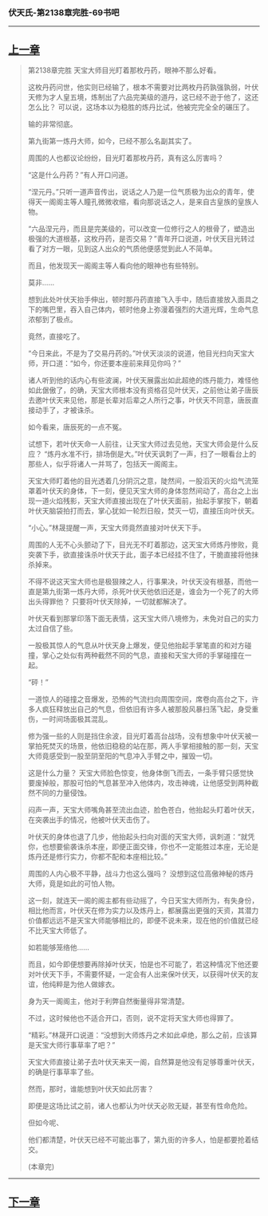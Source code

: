 ### 伏天氏-第2138章完胜-69书吧

--------
[上一章](./e299fa9d3baf594580762b0397e6732e.md)
--------


>
>
>
>第2138章完胜
>天宝大师目光盯着那枚丹药，眼神不那么好看。
>
>这枚丹药问世，他实则已经输了，根本不需要对比两枚丹药孰强孰弱，叶伏天修为才人皇五境，炼制出了六品完美级的道丹，这已经不逊于他了，这还怎么比？
>可以说，这场本以为稳胜的炼丹比试，他被完完全全的碾压了。
>
>输的非常彻底。
>
>第九街第一炼丹大师，如今，已经不那么名副其实了。
>
>周围的人也都议论纷纷，目光盯着那枚丹药，真有这么厉害吗？
>
>“这是什么丹药？”有人开口问道。
>
>“涅元丹。”只听一道声音传出，说话之人乃是一位气质极为出众的青年，使得天一阁阁主等人瞳孔微微收缩，看向那说话之人，是来自古皇族的皇族人物。
>
>“六品涅元丹，而且是完美级的，可以改变一位修行之人的根骨了，塑造出极强的大道根基，这枚丹药，是否交易？”青年开口说道，叶伏天目光转过看了对方一眼，见到这人出众的气质他便感觉到此人不简单。
>
>而且，他发现天一阁阁主等人看向他的眼神也有些特别。
>
>莫非……
>
>想到此处叶伏天抬手伸出，顿时那丹药直接飞入手中，随后直接放入面具之下的嘴巴里，吞入自己体内，顿时他身上弥漫着强烈的大道光辉，生命气息浓郁到了极点。
>
>竟然，直接吃了。
>
>“今日来此，不是为了交易丹药的。”叶伏天淡淡的说道，他目光扫向天宝大师，开口道：“如今，你还要本座前来拜见你吗？”
>
>诸人听到他的话内心有些波澜，叶伏天展露出如此超绝的炼丹能力，难怪他如此倨傲了，的确，天宝大师根本没有资格召见叶伏天，之前他让弟子唐辰去邀叶伏天来见他，那是长辈对后辈之人所行之事，叶伏天不同意，唐辰直接动手了，才被诛杀。
>
>如今看来，唐辰死的一点不冤。
>
>试想下，若叶伏天命一人前往，让天宝大师过去见他，天宝大师会是什么反应？
>“炼丹水准不行，排场倒是大。”叶伏天讽刺了一声，扫了一眼看台上的那些人，似乎将诸人一并骂了，包括天一阁阁主。
>
>天宝大师盯着他的目光透着几分阴沉之意，陡然间，一股滔天的火焰气流笼罩着叶伏天的身体，下一刻，便见天宝大师的身体忽然间动了，高台之上出现一道火焰残影，天宝大师直接出现在了叶伏天面前，抬起手掌按下，朝着叶伏天脑袋拍打而去，掌心犹如一轮烈日般，焚灭一切，直接压向叶伏天。
>
>“小心。”林晟提醒一声，天宝大师竟然直接对叶伏天下手。
>
>周围的人无不心头颤动了下，目光无不盯着那边，这天宝大师炼丹惨败，竟突袭下手，欲直接诛杀叶伏天于此，面子本已经挂不住了，干脆直接将他抹杀掉来。
>
>不得不说这天宝大师也是极狠辣之人，行事果决，叶伏天没有根基，而他一直是第九街第一炼丹大师，杀死叶伏天他依旧还是，谁会为一个死了的大师出头得罪他？
>只要将叶伏天除掉，一切就都解决了。
>
>叶伏天看到那掌印落下面无表情，这天宝大师八境修为，未免对自己的实力太过自信了些。
>
>一股极其惊人的气息从叶伏天身上爆发，便见他抬起手掌笔直的和对方碰撞，掌心之处似有两种截然不同的气息，直接和天宝大师的手掌碰撞在一起。
>
>“砰！”
>
>一道惊人的碰撞之音爆发，恐怖的气流扫向周围空间，席卷向高台之下，许多人疯狂释放出自己的气息，但依旧有许多人被那股风暴扫荡飞起，身受重伤，一时间场面极其混乱。
>
>修为强一些的人则是挡住余波，目光盯着高台战场，没有想象中叶伏天被一掌拍死焚灭的场景，他依旧稳稳的站在那，两人手掌相接触的那一刻，天宝大师竟感受到一股至阴至阳的气息冲入手臂之中，摧毁一切。
>
>这是什么力量？
>天宝大师脸色惊变，他身体倒飞而去，一条手臂只感觉快要废掉般，那股可怕的气息甚至冲入他体内，攻击神魂，让他感受到两种截然不同的力量侵蚀。
>
>闷声一声，天宝大师嘴角甚至流出血迹，脸色苍白，他抬起头盯着叶伏天，在突袭出手的情况，他被叶伏天击伤了。
>
>叶伏天的身体也退了几步，他抬起头扫向对面的天宝大师，讽刺道：“就凭你，也想要偷袭诛杀本座，即便正面交锋，你也不一定能胜过本座，无论是炼丹还是修行实力，你都不配和本座相比较。”
>
>周围的人内心极不平静，战斗力也这么强吗？
>没想到这位高傲神秘的炼丹大师，竟是如此的可怕人物。
>
>这一刻，就连天一阁的阁主都有些动摇了，今日天宝大师所为，有失身份，相比他而言，叶伏天在修为实力以及炼丹上，都展露出更强的天资，其潜力价值都远远不是天宝大师能够相比的，即便不说未来，现在他的价值就已经不比天宝大师低了。
>
>如若能够笼络他……
>
>而且，如今即便想要再除掉叶伏天，怕是也不可能了，若这种情况下他还要对叶伏天下手，不需要怀疑，一定会有人出来保叶伏天，以获得叶伏天的友谊，他纯粹是为他人做嫁衣。
>
>身为天一阁阁主，他对于利弊自然衡量得非常清楚。
>
>不过，这时候他也不适合开口，否则，说不定将天宝大师也得罪了。
>
>“精彩。”林晟开口说道：“没想到大师炼丹之术如此卓绝，那么之前，应该算是天宝大师行事草率了吧？”
>
>天宝大师直接让弟子去叶伏天来天一阁，自然算是他没有足够尊重叶伏天，的确是行事草率了些。
>
>然而，那时，谁能想到叶伏天如此厉害？
>
>即便是这场比试之前，诸人也都认为叶伏天必败无疑，甚至有性命危险。
>
>但如今呢、
>
>他们都清楚，叶伏天已经不可能出事了，第九街的许多人，怕是都要抢着结交。
>
>(本章完)
>
>

--------
[下一章](./6b786cd07b90aaf39bfe45b8a8fedad1.md)
--------
